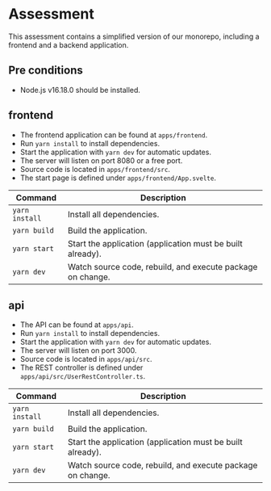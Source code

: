 # Assessment

This assessment contains a simplified version of our monorepo, including a frontend and a backend application.

## Pre conditions

- Node.js v16.18.0 should be installed.

## frontend
- The frontend application can be found at `apps/frontend`.
- Run `yarn install` to install dependencies.
- Start the application with `yarn dev` for automatic updates.
- The server will listen on port 8080 or a free port.
- Source code is located in `apps/frontend/src`.
- The start page is defined under `apps/frontend/App.svelte`.

| Command        | Description                                                       |
|----------------|-------------------------------------------------------------------|
| `yarn install` | Install all dependencies.                                         |
| `yarn build`   | Build the application.                                            |
| `yarn start`   | Start the application (application must be built already).        |
| `yarn dev`     | Watch source code, rebuild, and execute package on change.        |

## api
- The API can be found at `apps/api`.
- Run `yarn install` to install dependencies.
- Start the application with `yarn dev` for automatic updates.
- The server will listen on port 3000.
- Source code is located in `apps/api/src`.
- The REST controller is defined under `apps/api/src/UserRestController.ts`.

| Command        | Description                                                       |
|----------------|-------------------------------------------------------------------|
| `yarn install` | Install all dependencies.                                         |
| `yarn build`   | Build the application.                                            |
| `yarn start`   | Start the application (application must be built already).        |
| `yarn dev`     | Watch source code, rebuild, and execute package on change.        |